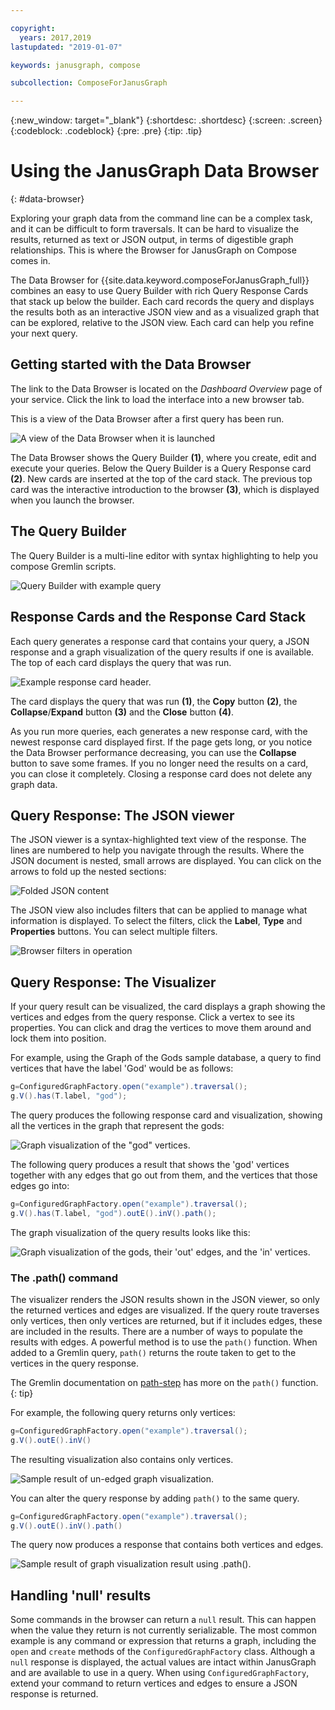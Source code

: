 ```yaml
---

copyright:
  years: 2017,2019
lastupdated: "2019-01-07"

keywords: janusgraph, compose

subcollection: ComposeForJanusGraph

---
```


{:new_window: target="_blank"}
{:shortdesc: .shortdesc}
{:screen: .screen}
{:codeblock: .codeblock}
{:pre: .pre}
{:tip: .tip}

# Using the JanusGraph Data Browser
{: #data-browser}

Exploring your graph data from the command line can be a complex task, and it can be difficult to form traversals. It can be hard to visualize the results, returned as text or JSON output, in terms of digestible graph relationships. This is where the Browser for JanusGraph on Compose comes in.

The Data Browser for {{site.data.keyword.composeForJanusGraph_full}} combines an easy to use Query Builder with rich Query Response Cards that stack up below the builder. Each card records the query and displays the results both as an interactive JSON view and as a visualized graph that can be explored, relative to the JSON view. Each card can help you refine your next query.

## Getting started with the Data Browser

The link to the Data Browser is located on the _Dashboard Overview_ page of your service. Click the link to load the interface into a new browser tab.

This is a view of the Data Browser after a first query has been run.

![A view of the Data Browser when it is launched](./images/databrowser_taggedFullscreenbrowser.png "A view of the Data Browser when it is launched; showing the Query Builder, query output in JSON and visual forms, and a welcome message an tutorial.")

The Data Browser shows the Query Builder **(1)**, where you create, edit and execute your queries. Below the Query Builder is a Query Response card **(2)**. New cards are inserted at the top of the card stack. The previous top card was the interactive introduction to the browser **(3)**, which is displayed when you launch the browser.

## The Query Builder

The Query Builder is a multi-line editor with syntax highlighting to help you compose Gremlin scripts.

![Query Builder with example query](./images/databrowser_taggedquerybuilder.png "The Query Builder with an example query")

## Response Cards and the Response Card Stack

Each query generates a response card that contains your query, a JSON response and a graph visualization of the query results if one is available. The top of each card displays the query that was run.

![Example response card header.](./images/databrowser_querybar.png)

The card displays the query that was run **(1)**, the **Copy** button **(2)**, the **Collapse**/**Expand** button **(3)** and the **Close** button **(4)**.

As you run more queries, each generates a new response card, with the newest response card displayed first. If the page gets long, or you notice the Data Browser performance decreasing, you can use the **Collapse** button to save some frames. If you no longer need the results on a card, you can close it completely. Closing a response card does not delete any graph data.

## Query Response: The JSON viewer

The JSON viewer is a syntax-highlighted text view of the response. The lines are numbered to help you navigate through the results. Where the JSON document is nested, small arrows are displayed. You can click on the arrows to fold up the nested sections:

![Folded JSON content](./images/databrowser_queryresponse.png)

The JSON view also includes filters that can be applied to manage what information is displayed. To select the filters, click the **Label**, **Type** and **Properties** buttons. You can select multiple filters.

![Browser filters in operation](./images/databrowser_filteractions.png)

## Query Response: The Visualizer

If your query result can be visualized, the card displays a graph showing the vertices and edges from the query response. Click a vertex to see its properties. You can click and drag the vertices to move them around and lock them into position.

For example, using the Graph of the Gods sample database, a query to find vertices that have the label 'God' would be as follows:

```groovy
g=ConfiguredGraphFactory.open("example").traversal();
g.V().has(T.label, "god");
```

The query produces the following response card and visualization, showing all the vertices in the graph that represent the gods:

![Graph visualization of the "god" vertices.](./images/databrowser_visualization.png)

The following query produces a result that shows the 'god' vertices together with any edges that go out from them, and the vertices that those edges go into:

```groovy
g=ConfiguredGraphFactory.open("example").traversal();
g.V().has(T.label, "god").outE().inV().path();
```

The graph visualization of the query results looks like this:

![Graph visualization of the gods, their 'out' edges, and the 'in' vertices.](./images/databrowser_edgesvertices.png)

### The .path() command

The visualizer renders the JSON results shown in the JSON viewer, so only the returned vertices and edges are visualized. If the query route traverses only vertices, then only vertices are returned, but if it includes edges, these are included in the results. There are a number of ways to populate the results with edges. A powerful method is to use the `path()` function. When added to a Gremlin query, `path()` returns the route taken to get to the vertices in the query response.

The Gremlin documentation on [path-step](http://tinkerpop.apache.org/docs/current/reference/#path-step) has more on the `path()` function.
{: tip}

For example, the following query returns only vertices:

```groovy
g=ConfiguredGraphFactory.open("example").traversal();
g.V().outE().inV()
```

The resulting visualization also contains only vertices.

![Sample result of un-edged graph visualization.](./images/databrowser_visualization2.png)

You can alter the query response by adding `path()` to the same query.

```groovy
g=ConfiguredGraphFactory.open("example").traversal();
g.V().outE().inV().path()
```

The query now produces a response that contains both vertices and edges.

![Sample result of graph visualization result using `.path()`.](./images/databrowser_visualization3.png)

## Handling 'null' results

Some commands in the browser can return a `null` result. This can happen when the value they return is not currently serializable. The most common example is any command or expression that returns a graph, including the `open` and `create` methods of the `ConfiguredGraphFactory` class. Although a `null` response is displayed, the actual values are intact within JanusGraph and are available to use in a query. When using `ConfiguredGraphFactory`, extend your command to return vertices and edges to ensure a JSON response is returned.
